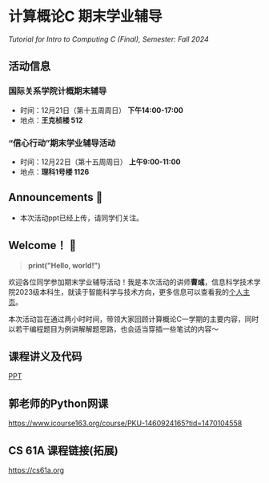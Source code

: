 # 计算概论C 期末学业辅导
*Tutorial for Intro to Computing C (Final), Semester: Fall 2024*

## 活动信息
### 国际关系学院计概期末辅导
* 时间：12月21日（第十五周周日） **下午14:00-17:00**
* 地点：**王克桢楼 512**

### “信心行动”期末学业辅导活动
* 时间：12月22日（第十五周周日） **上午9:00-11:00**
* 地点：**理科1号楼 1126**

## Announcements 📢
* 本次活动ppt已经上传，请同学们关注。

## Welcome！ 🎉
> **print("Hello, world!")**

欢迎各位同学参加期末学业辅导活动！我是本次活动的讲师**曹彧**，信息科学技术学院2023级本科生，就读于智能科学与技术方向，更多信息可以查看我的[个人主页](https://calvinxiaocao.github.io)。

本次活动旨在通过两小时时间，带领大家回顾计算概论C一学期的主要内容，同时以若干编程题目为例讲解解题思路，也会适当穿插一些笔试的内容～

## 课程讲义及代码
[PPT](https://calvinxiaocao.github.io/teaching/fa24/C/slides.pdf)

## 郭老师的Python网课
https://www.icourse163.org/course/PKU-1460924165?tid=1470104558

## CS 61A 课程链接(拓展)
https://cs61a.org
